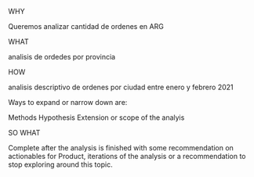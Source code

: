 WHY

Queremos analizar cantidad de ordenes en ARG


WHAT

analisis de ordedes por provincia

HOW

analisis descriptivo de ordenes por ciudad entre enero y febrero 2021

Ways to expand or narrow down are:

Methods
Hypothesis
Extension or scope of the analyis

SO WHAT

Complete after the analysis is finished with some recommendation on actionables for Product, iterations of the analysis or a recommendation to stop exploring around this topic.

